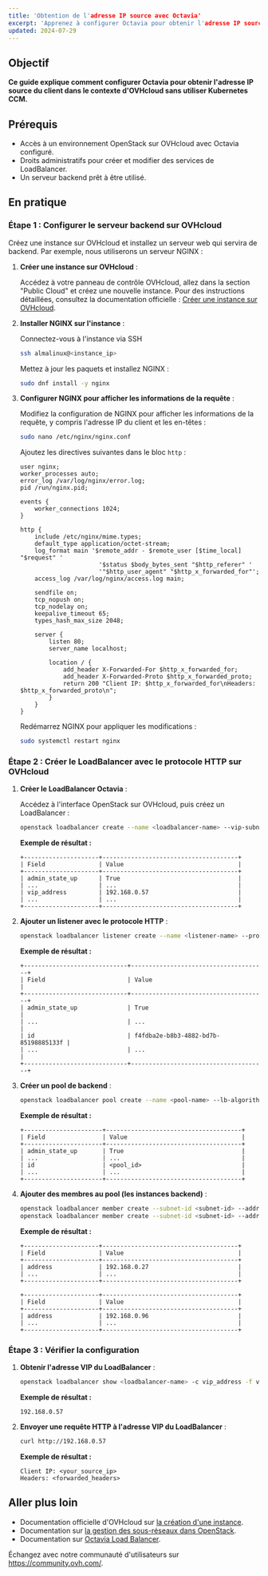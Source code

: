 ```yaml
---
title: 'Obtention de l'adresse IP source avec Octavia'
excerpt: 'Apprenez à configurer Octavia pour obtenir l'adresse IP source du client dans le contexte d'OVHcloud sans utiliser Kubernetes CCM.'
updated: 2024-07-29
---
```


## Objectif

**Ce guide explique comment configurer Octavia pour obtenir l'adresse IP source du client dans le contexte d'OVHcloud sans utiliser Kubernetes CCM.**

## Prérequis

- Accès à un environnement OpenStack sur OVHcloud avec Octavia configuré.
- Droits administratifs pour créer et modifier des services de LoadBalancer.
- Un serveur backend prêt à être utilisé.

## En pratique

### Étape 1 : Configurer le serveur backend sur OVHcloud

Créez une instance sur OVHcloud et installez un serveur web qui servira de backend. Par exemple, nous utiliserons un serveur NGINX :

1. **Créer une instance sur OVHcloud** :
   
   Accédez à votre panneau de contrôle OVHcloud, allez dans la section "Public Cloud" et créez une nouvelle instance. Pour des instructions détaillées, consultez la documentation officielle : [Créer une instance sur OVHcloud](https://docs.ovh.com/fr/public-cloud/create-vm/).

2. **Installer NGINX sur l'instance** :

    Connectez-vous à l'instance via SSH

    ```bash
    ssh almalinux@<instance_ip>
    ```

    Mettez à jour les paquets et installez NGINX :

    ```bash
    sudo dnf install -y nginx
    ```

4. **Configurer NGINX pour afficher les informations de la requête** :

    Modifiez la configuration de NGINX pour afficher les informations de la requête, y compris l'adresse IP du client et les en-têtes :

    ```bash
    sudo nano /etc/nginx/nginx.conf
    ```

    Ajoutez les directives suivantes dans le bloc `http` :

    ```nginx
    user nginx;
    worker_processes auto;
    error_log /var/log/nginx/error.log;
    pid /run/nginx.pid;

    events {
        worker_connections 1024;
    }

    http {
        include /etc/nginx/mime.types;
        default_type application/octet-stream;
        log_format main '$remote_addr - $remote_user [$time_local] "$request" '
                          '$status $body_bytes_sent "$http_referer" '
                          '"$http_user_agent" "$http_x_forwarded_for"';
        access_log /var/log/nginx/access.log main;

        sendfile on;
        tcp_nopush on;
        tcp_nodelay on;
        keepalive_timeout 65;
        types_hash_max_size 2048;

        server {
            listen 80;
            server_name localhost;

            location / {
                add_header X-Forwarded-For $http_x_forwarded_for;
                add_header X-Forwarded-Proto $http_x_forwarded_proto;
                return 200 "Client IP: $http_x_forwarded_for\nHeaders: $http_x_forwarded_proto\n";
            }
        }
    }
    ```

    Redémarrez NGINX pour appliquer les modifications :

    ```bash
    sudo systemctl restart nginx
    ```

### Étape 2 : Créer le LoadBalancer avec le protocole HTTP sur OVHcloud

1. **Créer le LoadBalancer Octavia** :

    Accédez à l'interface OpenStack sur OVHcloud, puis créez un LoadBalancer :

    ```bash
    openstack loadbalancer create --name <loadbalancer-name> --vip-subnet-id <subnet-id>
    ```

    **Exemple de résultat :**

    ```plaintext
    +---------------------+--------------------------------------+
    | Field               | Value                                |
    +---------------------+--------------------------------------+
    | admin_state_up      | True                                 |
    | ...                 | ...                                  |
    | vip_address         | 192.168.0.57                         |
    | ...                 | ...                                  |
    +---------------------+--------------------------------------+
    ```

2. **Ajouter un listener avec le protocole HTTP** :

    ```bash
    openstack loadbalancer listener create --name <listener-name> --protocol HTTP --protocol-port <protocol-port> --insert-headers "X-Forwarded-For=True,X-Forwarded-Proto=True" <loadbalancer-id>
    ```

    **Exemple de résultat :**

    ```plaintext
    +-----------------------------+--------------------------------------+
    | Field                       | Value                                |
    +-----------------------------+--------------------------------------+
    | admin_state_up              | True                                 |
    | ...                         | ...                                  |
    | id                          | f4fdba2e-b8b3-4882-bd7b-85198885133f |
    | ...                         | ...                                  |
    +-----------------------------+--------------------------------------+
    ```

3. **Créer un pool de backend** :

    ```bash
    openstack loadbalancer pool create --name <pool-name> --lb-algorithm ROUND_ROBIN --listener <listener-name> --protocol HTTP
    ```

    **Exemple de résultat :**

    ```plaintext
    +----------------------+--------------------------------------+
    | Field                | Value                                |
    +----------------------+--------------------------------------+
    | admin_state_up       | True                                 |
    | ...                  | ...                                  |
    | id                   | <pool_id>                            |
    | ...                  | ...                                  |
    +----------------------+--------------------------------------+
    ```

4. **Ajouter des membres au pool (les instances backend)** :

    ```bash
    openstack loadbalancer member create --subnet-id <subnet-id> --address <instance-ip-1> --protocol-port <protocol-port> <pool-id>
    openstack loadbalancer member create --subnet-id <subnet-id> --address <instance-ip-2> --protocol-port <protocol-port> <pool-id>
    ```

    **Exemple de résultat :**

    ```plaintext
    +---------------------+--------------------------------------+
    | Field               | Value                                |
    +---------------------+--------------------------------------+
    | address             | 192.168.0.27                         |
    | ...                 | ...                                  |
    +---------------------+--------------------------------------+
    ```

    ```plaintext
    +---------------------+--------------------------------------+
    | Field               | Value                                |
    +---------------------+--------------------------------------+
    | address             | 192.168.0.96                         |
    | ...                 | ...                                  |
    +---------------------+--------------------------------------+
    ```

### Étape 3 : Vérifier la configuration

1. **Obtenir l'adresse VIP du LoadBalancer** :

    ```bash
    openstack loadbalancer show <loadbalancer-name> -c vip_address -f value
    ```

    **Exemple de résultat :**

    ```plaintext
    192.168.0.57
    ```

2. **Envoyer une requête HTTP à l'adresse VIP du LoadBalancer** :

    ```bash
    curl http://192.168.0.57
    ```

    **Exemple de résultat :**

    ```plaintext
    Client IP: <your_source_ip>
    Headers: <forwarded_headers>
    ```

## Aller plus loin

- Documentation officielle d'OVHcloud sur [la création d'une instance](/pages/public_cloud/compute/public-cloud-first-steps/).
- Documentation sur [la gestion des sous-réseaux dans OpenStack](https://docs.openstack.org/neutron/latest/admin/deploy-ovs-selfservice.html).
- Documentation sur [Octavia Load Balancer](https://docs.openstack.org/octavia/latest/).

Échangez avec notre communauté d'utilisateurs sur <https://community.ovh.com/>.
